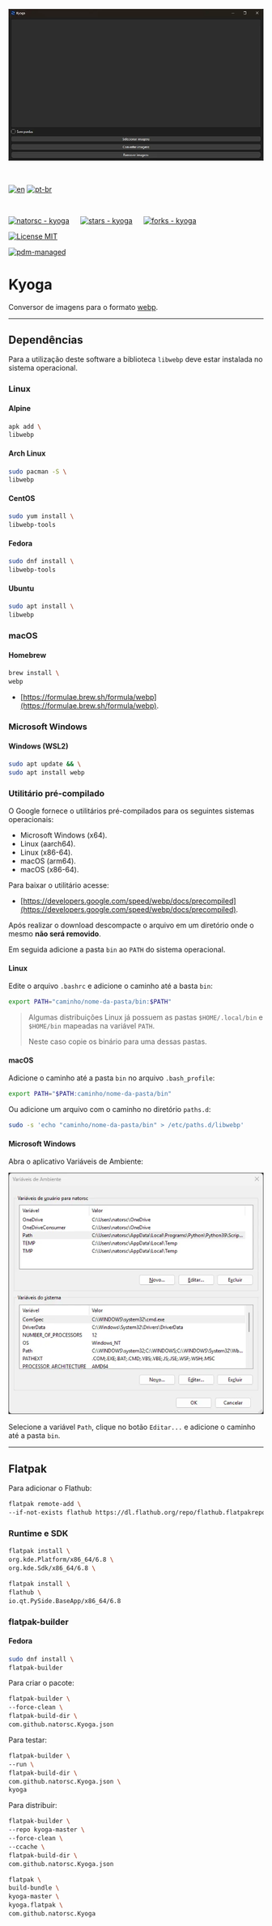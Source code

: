 ![Conversor de imagens Kyoga](./docs/images/kyoga.webp)

<br>

[![en](https://img.shields.io/badge/lang-en-darkred.svg)](./README.md)
[![pt-br](https://img.shields.io/badge/lang-pt--br-darkgreen.svg)](README.pt-br.md)

<br>

[![natorsc - kyoga](https://img.shields.io/static/v1?label=natorsc&message=kyoga&color=blue&logo=github)](https://github.com/natorsc/kyoga "Ir para o repositório.")
&emsp;
[![stars - kyoga](https://img.shields.io/github/stars/natorsc/kyoga?style=social)](https://github.com/natorsc/kyoga)
&emsp;
[![forks - kyoga](https://img.shields.io/github/forks/natorsc/kyoga?style=social)](https://github.com/natorsc/kyoga)

[![License MIT](https://img.shields.io/static/v1?label=License&message=MIT&color=blue)](./LICENSE)

[![pdm-managed](https://img.shields.io/endpoint?url=https%3A%2F%2Fcdn.jsdelivr.net%2Fgh%2Fpdm-project%2F.github%2Fbadge.json)](https://pdm-project.org)

# Kyoga

Conversor de imagens para o formato [webp](https://developers.google.com/speed/webp).

---

## Dependências

Para a utilização deste software a biblioteca `libwebp` deve estar instalada no sistema operacional.

### Linux

#### Alpine

```bash
apk add \
libwebp
```

#### Arch Linux

```bash
sudo pacman -S \
libwebp
```

#### CentOS

```bash
sudo yum install \
libwebp-tools
```

#### Fedora

```bash
sudo dnf install \
libwebp-tools
```

#### Ubuntu

```bash
sudo apt install \
libwebp
```

### macOS

#### Homebrew

```bash
brew install \
webp
```

- [https://formulae.brew.sh/formula/webp](https://formulae.brew.sh/formula/webp).

### Microsoft Windows

#### Windows (WSL2)

```bash
sudo apt update && \
sudo apt install webp
```

### Utilitário pré-compilado

O Google fornece o utilitários pré-compilados para os seguintes sistemas operacionais:

- Microsoft Windows (x64).
- Linux (aarch64).
- Linux (x86-64).
- macOS (arm64).
- macOS (x86-64).

Para baixar o utilitário acesse:

- [https://developers.google.com/speed/webp/docs/precompiled](https://developers.google.com/speed/webp/docs/precompiled).

Após realizar o download descompacte o arquivo em um diretório onde o mesmo **não será removido**.

Em seguida adicione a pasta `bin` ao `PATH` do sistema operacional.

#### Linux

Edite o arquivo `.bashrc` e adicione o caminho até a basta `bin`:

```bash
export PATH="caminho/nome-da-pasta/bin:$PATH"
```

> Algumas distribuições Linux já possuem as pastas `$HOME/.local/bin` e `$HOME/bin` mapeadas na variável `PATH`.
>
> Neste caso copie os binário para uma dessas pastas.

#### macOS

Adicione o caminho até a pasta `bin` no arquivo `.bash_profile`:

```bash
export PATH="$PATH:caminho/nome-da-pasta/bin"
```

Ou adicione um arquivo com o caminho no diretório `paths.d`:

```bash
sudo -s 'echo "caminho/nome-da-pasta/bin" > /etc/paths.d/libwebp'
```

#### Microsoft Windows

Abra o aplicativo Variáveis de Ambiente:

![Aplicativo Variáveis de Ambiente](./docs/images/windows-environment-variables.webp)

Selecione a variável `Path`, clique no botão `Editar...` e adicione o caminho até a pasta `bin`.

---

## Flatpak

Para adicionar o Flathub:

```bash
flatpak remote-add \
--if-not-exists flathub https://dl.flathub.org/repo/flathub.flatpakrepo
```

### Runtime e SDK

```bash
flatpak install \
org.kde.Platform/x86_64/6.8 \
org.kde.Sdk/x86_64/6.8 \
```

```bash
flatpak install \
flathub \
io.qt.PySide.BaseApp/x86_64/6.8
```

### flatpak-builder

#### Fedora

```bash
sudo dnf install \
flatpak-builder
```

Para criar o pacote:

```bash
flatpak-builder \
--force-clean \
flatpak-build-dir \
com.github.natorsc.Kyoga.json
```

Para testar:

```bash
flatpak-builder \
--run \
flatpak-build-dir \
com.github.natorsc.Kyoga.json \
kyoga
```

Para distribuir:

```bash
flatpak-builder \
--repo kyoga-master \
--force-clean \
--ccache \
flatpak-build-dir \
com.github.natorsc.Kyoga.json
```

```bash
flatpak \
build-bundle \
kyoga-master \
kyoga.flatpak \
com.github.natorsc.Kyoga
```
